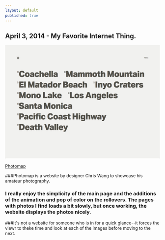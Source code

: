 ```yaml
---
layout: default
published: true
---
```

## April 3, 2014 - My Favorite Internet Thing.

![](/img/blog9.png)

[Photomap](photomap.chris-wang.com)

###Photomap is a website by designer Chris Wang to showcase his amateur photography.

### I really enjoy the simplicity of the main page and the additions of the animation and pop of color on the rollovers. The pages with photos I find loads a bit slowly, but once working, the website displays the photos nicely. 

###It's not a website for someone who is in for a quick glance--it forces the viewr to theke time and look at each of the images before moving to the next.